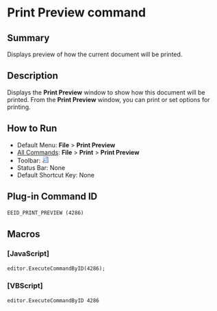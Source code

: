 # Print Preview command

## Summary

Displays preview of how the current document will be printed.

## Description

Displays the **Print Preview** window to show how this document will be printed.
From the **Print Preview** window, you can print or set options for printing.

## How to Run

- Default Menu: **File** \> **Print Preview**
- [All Commands](../tools/all_commands): **File** \> **Print**
\> **Print Preview**
- Toolbar: ![](../../images/printpreview.png)
- Status Bar: None
- Default Shortcut Key: None

## Plug-in Command ID

```
EEID_PRINT_PREVIEW (4286)
```

## Macros

### \[JavaScript\]

```
editor.ExecuteCommandByID(4286);
```

### \[VBScript\]

```
editor.ExecuteCommandByID 4286
```
